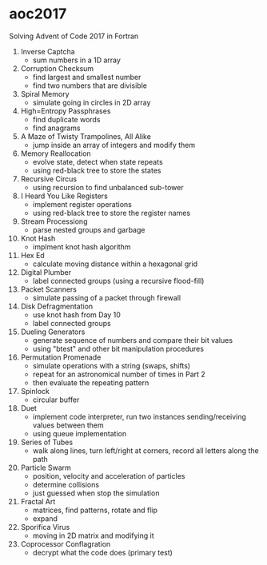 # aoc2017
Solving Advent of Code 2017 in Fortran

1. Inverse Captcha
    - sum numbers in a 1D array
2. Corruption Checksum
    - find largest and smallest number
    - find two numbers that are divisible
3. Spiral Memory
    - simulate going in circles in 2D array
4. High=Entropy Passphrases
    - find duplicate words
    - find anagrams
5. A Maze of Twisty Trampolines, All Alike
    - jump inside an array of integers and modify them
6. Memory Reallocation
    - evolve state, detect when state repeats
    - using red-black tree to store the states
7. Recursive Circus
    - using recursion to find unbalanced sub-tower
8. I Heard You Like Registers
    - implement register operations
    - using red-black tree to store the register names
9. Stream Processiong
    - parse nested groups and garbage
10. Knot Hash
    - implment knot hash algorithm
11. Hex Ed
    - calculate moving distance within a hexagonal grid
12. Digital Plumber
    - label connected groups (using a recursive flood-fill)
13. Packet Scanners
    - simulate passing of a packet through firewall
14. Disk Defragmentation
    - use knot hash from Day 10
    - label connected groups
15. Dueling Generators
    - generate sequence of numbers and compare their bit values
    - using "btest" and other bit manipulation procedures
16. Permutation Promenade
    - simulate operations with a string (swaps, shifts)
    - repeat for an astronomical number of times in Part 2
    - then evaluate the repeating pattern
17. Spinlock
    - circular buffer
18. Duet
    - implement code interpreter, run two instances sending/receiving values between them
    - using queue implementation
19. Series of Tubes
    - walk along lines, turn left/right at corners, record all letters along the path
20. Particle Swarm
    - position, velocity and acceleration of particles
    - determine collisions
    - just guessed when stop the simulation
21. Fractal Art
    - matrices, find patterns, rotate and flip
    - expand
22. Sporifica Virus
    - moving in 2D matrix and modifying it
23. Coprocessor Conflagration
    - decrypt what the code does (primary test)